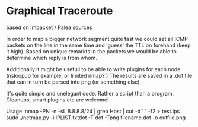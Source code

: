 Graphical Traceroute 
====================

based on Impacket / Palea sources

In order to map a bigger network segment quite fast we could set all ICMP packets on the line in the same time and 'guess' the TTL on forehand (keep it high). Based on unique remarkts in the packets we would be able to determine which reply is from whom.

Additionally it might be usefull to be able to write plugins for each node (nsloopup for example, or limited nmap? )
The results are saved in a .dot file that can in turn be parsed into png (or something else).

It's quite simple and unelegant code. Rather a script than a program. Cleanups, smart plugins etc are welcome!

Usage:
	nmap -PN -n -sL 8.8.8.8/24 | grep Host | cut -d ' ' -f2 > test.ips
	sudo ./netmap.py -i IPLIST.txtdot -T
	dot -Tpng filename.dot -o outfile.png
